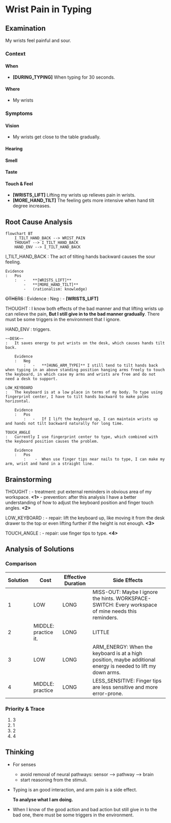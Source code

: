#  Wrist Pain in Typing

## Examination
[problem overview]: #

My wrists feel painful and sour.

### Context

#### When
[Specification: year, season, daytime, during & after some events]: #

-	**[DURING_TYPING]** When typing for 30 seconds.

#### Where
[Localization]: #

-	My wrists 

### Symptoms
[avoid biases]: #
[comparison between actuation and expectation]: #
[collect evidence used by hypothesis built in the root cause analysis phrase]: #
[specification: location, degree]: #

#### Vision

-	My wrists get close to the table gradually.

#### Hearing

#### Smell

#### Taste

#### Touch & Feel

-	**[WRISTS_LIFT]** Lifting my wrists up relieves pain in wrists.
-	**[MORE_HAND_TILT]** The feeling gets more intensive when hand tilt degree increases.

## Root Cause Analysis
[backward cause reasoning for general problems]: #
[interactions: failed good OR bad OR side effects]: #
[recursive trouble shooting for engineering problems to an atomic level (build hypothesis, use evidence (examination  + unit tests))]: #

```mermaid
flowchart BT
	I_TILT_HAND_BACK --> WRIST_PAIN
	THOUGHT --> I_TILT_HAND_BACK
	HAND_ENV --> I_TILT_HAND_BACK
```

I_TILT_HAND_BACK
	:	The act of tilting hands backward causes the sour feeling.
		
	Evidence
	:	Pos
		:	-	**[WRISTS_LIFT]**
			-	**[MORE_HAND_TILT]**
			-	(rationalism: knowledge)
				
~~OTHERS~~
:	Evidence
	:	Neg
		:	-	**[WRISTS_LIFT]**

THOUGHT
:	I know both effects of the bad manner and that lifting wrists up can relieve the pain, **But I still give in to the bad manner gradually**. There must be some triggers in the environment that I ignore.

HAND_ENV
:	triggers.

	~~DESK~~
	:	It saves energy to put wrists on the desk, which causes hands tilt back.

		Evidence
		:	Neg
			:	-	**[HUNG_ARM_TYPE]** I still tend to tilt hands back when typing in an above standing position hanging arms freely to touch the keyboard, in which case my arms and wrists are free and do not need a desk to support.
	
	LOW_KEYBOARD
	:	The keyboard is at a low place in terms of my body. To type using fingerprint center, I have to tilt hands backward to make palms horizontal.
	
		Evidence
		:	Pos
			:	-	If I lift the keyboard up, I can maintain wrists up and hands not tilt backward naturally for long time.
			
	TOUCH_ANGLE
	:	Currently I use fingerprint center to type, which combined with the keyboard position causes the problem.

		Evidence
		:	Pos
			:	 -	When use finger tips near nails to type, I can make my arm, wrist and hand in a straight line.

## Brainstorming
[removal of touchable physical objects is applicable]: #
[replacement V.S repair. Localize the problem to an atomic level where fixing it components is more expensive than replacing it as a whole]: #

THOUGHT
:	-	treatment:	put external reminders in obvious area of my workspace. **<1>**
	-	prevention:	after this analysis I have a better understanding of how to adjust the keyboard position and finger touch angles. **<2>**

LOW_KEYBOARD
:	-	repair:	lift the keyboard up, like moving it from the desk drawer to the top or even lifting further if the height is not enough. **<3>**

TOUCH_ANGLE
:	-	repair:	use finger tips to type. **<4>**

## Analysis of Solutions

### Comparison
| Solution | Cost | Effective Duration | Side Effects |
| --- | --- | --- | --- |
| 1 | LOW | LONG | MISS-OUT: Maybe I ignore the hints. WORKSPACE-SWITCH: Every workspace of mine needs this reminders. |
| 2 | MIDDLE: practice it. | LONG | LITTLE |
| 3 | LOW | LONG | ARM_ENERGY: When the keyboard is at a high position, maybe additional energy is needed to lift my down arms. |
| 4 | MIDDLE: practice | LONG | LESS_SENSITIVE: Finger tips are less sensitive and more error-prone. |
 
### Priority & Trace

1.	3
2.	1
3.	2
4.	4

## Thinking
[Lessons learned from this experience]: #
-	For senses
	-	avoid removal of neural pathways: sensor --> pathway --> brain
	-	start reasoning from the stimuli.

-	Typing is an good interaction, and arm pain is a side effect.

	**To analyse what I am doing.**

-	When I know of the good action and bad action but still give in to the bad one, there must be some triggers in the environment.   

<!--stackedit_data:
eyJoaXN0b3J5IjpbLTEwMzgzNzA2MDZdfQ==
-->